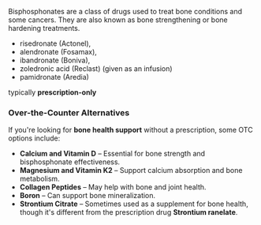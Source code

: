 Bisphosphonates are a class of drugs used to treat bone conditions and some cancers. They are also known as bone strengthening or bone hardening treatments. 

- risedronate (Actonel), 
- alendronate (Fosamax), 
- ibandronate (Boniva), 
- zoledronic acid (Reclast)  (given as an infusion)
- pamidronate (Aredia)

typically **prescription-only**

### Over-the-Counter Alternatives

If you're looking for **bone health support** without a prescription, some OTC options include:

- **Calcium and Vitamin D** – Essential for bone strength and bisphosphonate effectiveness.
- **Magnesium and Vitamin K2** – Support calcium absorption and bone metabolism.
- **Collagen Peptides** – May help with bone and joint health.
- **Boron** – Can support bone mineralization.
- **Strontium Citrate** – Sometimes used as a supplement for bone health, though it's different from the prescription drug **Strontium ranelate**.